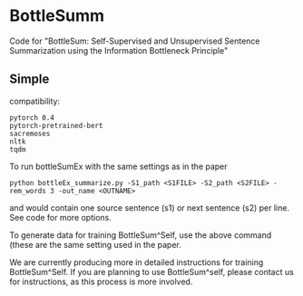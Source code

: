 # BottleSumm

Code for "BottleSum: Self-Supervised and Unsupervised Sentence Summarization using the Information Bottleneck Principle"

## Simple

compatibility:
```
pytorch 0.4 
pytorch-pretrained-bert
sacremoses
nltk
tqdm
```

To run bottleSumEx with the same settings as in the paper

```
python bottleEx_summarize.py -S1_path <S1FILE> -S2_path <S2FILE> -rem_words 3 -out_name <OUTNAME>
```
<S1FILE> and <S2FILE> would contain one source sentence (s1) or next sentence (s2) per line.
See code for more options.

To generate data for training BottleSum^Self, use the above command (these are the same setting used in the paper. 

We are currently producing more in detailed instructions for training BottleSum^Self. If you are planning to use BottleSum^self, please contact us for instructions, as this process is more involved.



